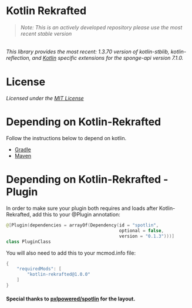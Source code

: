 # Kotlin Rekrafted
> ###### Note: This is an actively developed repository please use the most recent stable version

###### This library provides the most recent: 1.3.70 version of kotlin-stblib, kotlin-reflection, and [Kotlin](https://ore.spongepowered.org/linkout?remoteUrl=https%3A%2F%2Fkotlinlang.org%2F) specific extensions for the sponge-api version 7.1.0.

# License
###### Licensed under the [MIT License](https://ore.spongepowered.org/linkout?remoteUrl=http%3A%2F%2Fopensource.org%2Flicenses%2FMIT)

# Depending on Kotlin-Rekrafted
Follow the instructions below to depend on kotlin.
* [Gradle](https://ore.spongepowered.org/linkout?remoteUrl=https%3A%2F%2Fkotlinlang.org%2Fdocs%2Freference%2Fusing-gradle.html)
* [Maven](https://ore.spongepowered.org/linkout?remoteUrl=https%3A%2F%2Fkotlinlang.org%2Fdocs%2Freference%2Fusing-maven.html)

# Depending on Kotlin-Rekrafted - Plugin

In order to make sure your plugin both requires and loads after Kotlin-Rekrafted, add this to your @Plugin annotation:

```kotlin 
@[Plugin(dependencies = arrayOf(Dependency(id = "spotlin", 
                                           optional = false, 
                                           version = "0.1.3")))]
class PluginClass
```

You will also need to add this to your mcmod.info file:

```kotlin
{
    "requiredMods": [
        "kotlin-rekrafted@1.0.0"
    ]
}
```

#### Special thanks to [pxlpowered/spotlin](https://ore.spongepowered.org/pxlpowered/Spotlin) for the layout.
